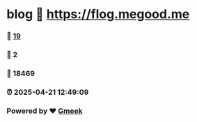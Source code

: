 # blog :link: https://flog.megood.me 
### :page_facing_up: [19](https://flog.megood.me/tag.html) 
### :speech_balloon: 2 
### :hibiscus: 18469 
### :alarm_clock: 2025-04-21 12:49:09 
### Powered by :heart: [Gmeek](https://github.com/Meekdai/Gmeek)
